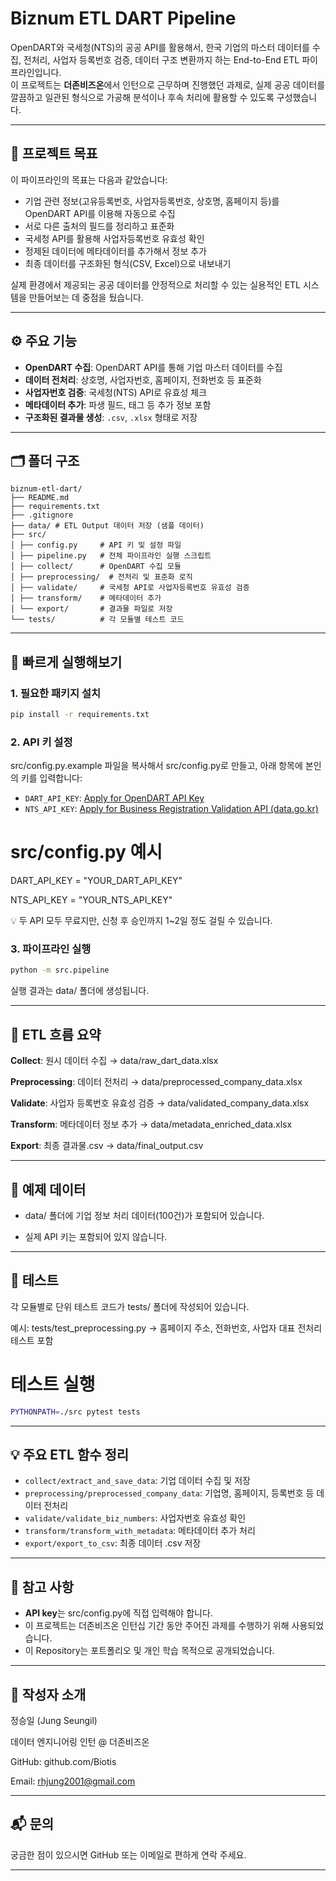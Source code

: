 # Biznum ETL DART Pipeline

OpenDART와 국세청(NTS)의 공공 API를 활용해서, 한국 기업의 마스터 데이터를 수집, 전처리, 사업자 등록번호 검증, 데이터 구조 변환까지 하는 End-to-End ETL 파이프라인입니다.  
이 프로젝트는 **더존비즈온**에서 인턴으로 근무하며 진행했던 과제로, 실제 공공 데이터를 깔끔하고 일관된 형식으로 가공해 분석이나 후속 처리에 활용할 수 있도록 구성했습니다.

---

## 📌 프로젝트 목표

이 파이프라인의 목표는 다음과 같았습니다:

- 기업 관련 정보(고유등록번호, 사업자등록번호, 상호명, 홈페이지 등)를 OpenDART API를 이용해 자동으로 수집  
- 서로 다른 출처의 필드를 정리하고 표준화 
- 국세청 API를 활용해 사업자등록번호 유효성 확인
- 정제된 데이터에 메타데이터를 추가해서 정보 추가
- 최종 데이터를 구조화된 형식(CSV, Excel)으로 내보내기

실제 환경에서 제공되는 공공 데이터를 안정적으로 처리할 수 있는 실용적인 ETL 시스템을 만들어보는 데 중점을 뒀습니다.

---

## ⚙️ 주요 기능

- **OpenDART 수집**: OpenDART API를 통해 기업 마스터 데이터를 수집
- **데이터 전처리**: 상호명, 사업자번호, 홈페이지, 전화번호 등 표준화
- **사업자번호 검증**: 국세청(NTS) API로 유효성 체크
- **메타데이터 추가**: 파생 필드, 태그 등 추가 정보 포함
- **구조화된 결과물 생성**: `.csv`, `.xlsx` 형태로 저장

---

## 🗂️ 폴더 구조

```
biznum-etl-dart/
├── README.md
├── requirements.txt
├── .gitignore
├── data/ # ETL Output 데이터 저장 (샘플 데이터)
├── src/
│ ├── config.py     # API 키 및 설정 파일
│ ├── pipeline.py   # 전체 파이프라인 실행 스크립트
│ ├── collect/      # OpenDART 수집 모듈
│ ├── preprocessing/  # 전처리 및 표준화 로직
│ ├── validate/     # 국세청 API로 사업자등록번호 유효성 검증
│ ├── transform/    # 메타데이터 추가
│ └── export/       # 결과물 파일로 저장
└── tests/          # 각 모듈별 테스트 코드
```

---

## 🚀 빠르게 실행해보기

### 1. 필요한 패키지 설치

```bash
pip install -r requirements.txt
```
### 2. API 키 설정

src/config.py.example 파일을 복사해서 src/config.py로 만들고, 아래 항목에 본인의 키를 입력합니다:

- `DART_API_KEY`: [Apply for OpenDART API Key](https://opendart.fss.or.kr/)
- `NTS_API_KEY`: [Apply for Business Registration Validation API (data.go.kr)](https://www.data.go.kr/tcs/dss/selectApiDataDetailView.do?publicDataPk=15081808)

# src/config.py 예시
DART_API_KEY = "YOUR_DART_API_KEY"

NTS_API_KEY = "YOUR_NTS_API_KEY"

💡 두 API 모두 무료지만, 신청 후 승인까지 1~2일 정도 걸릴 수 있습니다.

### 3. 파이프라인 실행

```bash
python -m src.pipeline
```

실행 결과는 data/ 폴더에 생성됩니다.

---

## 🔄 ETL 흐름 요약

**Collect**: 원시 데이터 수집 → data/raw_dart_data.xlsx

**Preprocessing**: 데이터 전처리 → data/preprocessed_company_data.xlsx

**Validate**: 사업자 등록번호 유효성 검증 → data/validated_company_data.xlsx

**Transform**: 메타데이터 정보 추가 → data/metadata_enriched_data.xlsx

**Export**: 최종 결과물.csv → data/final_output.csv

---

## 🧹 예제 데이터

- data/ 폴더에 기업 정보 처리 데이터(100건)가 포함되어 있습니다.

-  실제 API 키는 포함되어 있지 않습니다.

---

## 🧪 테스트

각 모듈별로 단위 테스트 코드가 tests/ 폴더에 작성되어 있습니다.

예시: tests/test_preprocessing.py → 홈페이지 주소, 전화번호, 사업자 대표 전처리 테스트 포함

# 테스트 실행

```bash
PYTHONPATH=./src pytest tests
```

---

## 💡 주요 ETL 함수 정리

- `collect/extract_and_save_data`: 기업 데이터 수집 및 저장
- `preprocessing/preprocessed_company_data`: 기업명, 홈페이지, 등록번호 등 데이터 전처리
- `validate/validate_biz_numbers`: 사업자번호 유효성 확인
- `transform/transform_with_metadata`: 메타데이터 추가 처리
- `export/export_to_csv`: 최종 데이터 .csv 저장

---

## 📝 참고 사항

- **API key**는 src/config.py에 직접 입력해야 합니다.
- 이 프로젝트는 더존비즈온 인턴십 기간 동안 주어진 과제를 수행하기 위해 사용되었습니다.
- 이 Repository는 포트폴리오 및 개인 학습 목적으로 공개되었습니다.

---

## 👤 작성자 소개

정승일 (Jung Seungil)

데이터 엔지니어링 인턴 @ 더존비즈온

GitHub: github.com/Biotis

Email: rhjung2001@gmail.com

---

## 📬 문의

궁금한 점이 있으시면 GitHub 또는 이메일로 편하게 연락 주세요.

---
